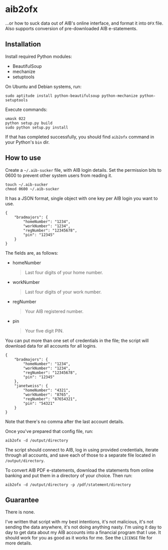 # aib2ofx
...or how to suck data out of AIB's online interface, and format it into `OFX` file.
Also supports conversion of pre-downloaded AIB e-statements.


## Installation

Install required Python modules:

* BeautifulSoup
* mechanize
* setuptools

On Ubuntu and Debian systems, run:

    sudo aptitude install python-beautifulsoup python-mechanize python-setuptools

Execute commands:

    umask 022
    python setup.py build
    sudo python setup.py install

If that has completed successfully, you should find `aib2ofx` command
in your Python's `bin` dir.


## How to use

Create a `~/.aib-sucker` file, with AIB login details.
Set the permission bits to 0600 to prevent other system users from reading it.

    touch ~/.aib-sucker
    chmod 0600 ~/.aib-sucker

It has a JSON format, single object with one key per AIB login you want to use.

    {
        "bradmajors": {
            "homeNumber": "1234",
            "workNumber": "1234",
            "regNumber": "12345678",
            "pin": "12345"
        }
    }

The fields are, as follows:

* homeNumber
    > Last four digits of your home number.

* workNumber
    > Last four digits of your work number.

* regNumber
    > Your AIB registered number.

* pin
    > Your five digit PIN.

You can put more than one set of credentials in the file; the script
will download data for all accounts for all logins.

    {
        "bradmajors": {
            "homeNumber": "1234",
            "workNumber": "1234",
            "regNumber": "12345678",
            "pin": "12345"
        },
        "janetweiss": {
            "homeNumber": "4321",
            "workNumber": "8765",
            "regNumber": "87654321",
            "pin": "54321"
        }
    }

Note that there's no comma after the last account details.

Once you've prepared that config file, run:

    aib2ofx -d /output/directory

The script should connect to AIB, log in using provided credentials,
iterate through all accounts, and save each of those to a separate
file located in `/output/directory`.

To convert AIB PDF e-statements, download the statements from online banking and
put them in a directory of your choice.
Then run:

    aib2ofx -d /output/directory -p /pdf/statement/directory

## Guarantee

There is none.

I've written that script with my best intentions, it's not malicious,
it's not sending the data anywhere, it's not doing anything nasty. I'm
using it day to day to get data about my AIB accounts into a financial
program that I use. It should work for you as good as it works for
me. See the `LICENSE` file for more details.
